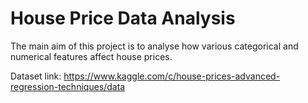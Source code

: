 
# House Price Data Analysis

The main aim of this project is to analyse how various categorical and numerical features affect house prices.

Dataset link: https://www.kaggle.com/c/house-prices-advanced-regression-techniques/data



